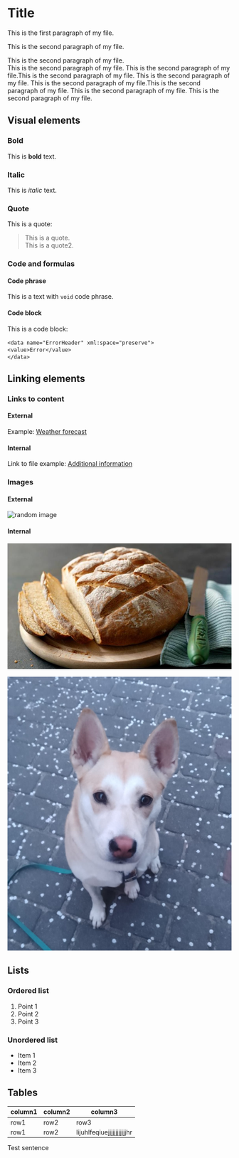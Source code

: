 # Title

This is the first paragraph of my file.

This is the second paragraph of my file.

This is the second paragraph of my file.  
This is the second paragraph of my file. This is the second paragraph of my file.This is the second paragraph of my file. This is the second paragraph of my file. This is the second paragraph of my file.This is the second paragraph of my file. This is the second paragraph of my file. This is the second paragraph of my file.

## Visual elements

### Bold

This is **bold** text.

### Italic

This is _italic_ text.

### Quote

This is a quote:

> This is a quote.  
> This is a quote2.

### Code and formulas

#### Code phrase

This is a text with `void` code phrase.

#### Code block

This is a code block:

```
<data name="ErrorHeader" xml:space="preserve">
<value>Error</value>
</data>
```

## Linking elements

### Links to content

#### External

Example: [Weather forecast](https://www.meteo.pl)

#### Internal

Link to file example: [Additional information](reference.md)

### Images

#### External

![random image](https://picsum.photos/200 "Zdjęcie")

#### Internal

![Bread](Easy_white_bread.jpg "Chleb")

![Miura](images/Miura.png)

## Lists

### Ordered list

1. Point 1
1. Point 2
1. Point 3

### Unordered list

- Item 1
- Item 2
- Item 3

## Tables

| column1 | column2 | column3                    |
| ------- | ------- | -------------------------- |
| row1    | row2    | row3                       |
| row1    | row2    | lijuhlfeqiuejjjjjjjjjjjjhr |

Test sentence
